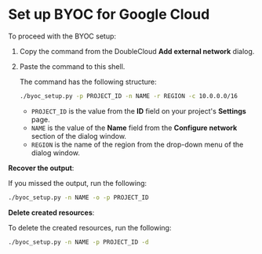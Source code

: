 # Set up BYOC for Google Cloud

To proceed with the BYOC setup:

1. Copy the command from the DoubleCloud **Add external network** dialog.

1. Paste the command to this shell.

	The command has the following structure:

	```sh
	./byoc_setup.py -p PROJECT_ID -n NAME -r REGION -c 10.0.0.0/16
	```
	
	* `PROJECT_ID` is the value from the **ID** field on your project's **Settings** page.
	* `NAME` is the value of the **Name** field from the **Configure network** section of the dialog window.
	* `REGION` is the name of the region from the drop-down menu of the dialog window.

**Recover the output**:

If you missed the output, run the following:

```sh
./byoc_setup.py -n NAME -o -p PROJECT_ID
```

**Delete created resources**:

To delete the created resources, run the following:

```sh
./byoc_setup.py -n NAME -p PROJECT_ID -d
```
